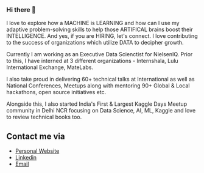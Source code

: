 ### Hi there 👋

I love to explore how a MACHINE is LEARNING and how can I use my adaptive problem-solving skills to help those ARTIFICAL brains boost their INTELLIGENCE. And yes, if you are HIRING, let's connect. I love contributing to the success of organizations which utilize DATA to decipher growth.

Currently I am working as an Executive Data Scienctist for NielsenIQ. Prior to this, I have interned at 3 different organizations -  Internshala, Lulu International Exchange, MateLabs. 

I also take proud in delivering 60+ technical talks at International as well as National Conferences, Meetups along with mentoring 90+ Global & Local hackathons, open source initiatives etc.

Alongside this, I also started India's First & Largest Kaggle Days Meetup community in Delhi NCR focusing on Data Science, AI, ML, Kaggle and love to review technical books too.

## Contact me via
- [Personal Website](https://ayonroy.ml/contact)
- [Linkedin](https://www.linkedin.com/in/ayon-roy)
- [Email](mailto:ayon-roy@outlook.com)

